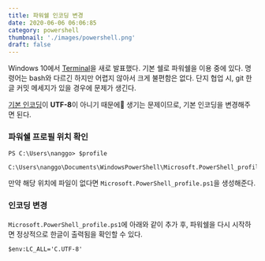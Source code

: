 ```yaml
---
title: 파워쉘 인코딩 변경
date: 2020-06-06 06:06:85
category: powershell
thumbnail: './images/powershell.png'
draft: false
---
```


Windows 10에서 [Terminal](https://devblogs.microsoft.com/commandline/windows-terminal-1-0/)을 새로 발표했다. 기본 쉘로 파워쉘을 이용 중에 있다.
명령어는 bash와 다르긴 하지만 어렵지 않아서 크게 불편함은 없다. 단지 협업 시, git 한글 커밋 메세지가 있을 경우에 문제가 생긴다.

[기본 인코딩](https://docs.microsoft.com/en-us/powershell/scripting/dev-cross-plat/vscode/understanding-file-encoding?view=powershell-7#configuring-powershell)이 **UTF-8**이 아니기 때문에 생기는 문제이므로, 기본 인코딩을 변경해주면 된다.

### 파워쉘 프로필 위치 확인

```shell
PS C:\Users\nanggo> $profile

C:\Users\nanggo\Documents\WindowsPowerShell\Microsoft.PowerShell_profile.ps1

```

만약 해당 위치에 파일이 없다면 `Microsoft.PowerShell_profile.ps1`을 생성해준다.

### 인코딩 변경
`Microsoft.PowerShell_profile.ps1`에 아래와 같이 추가 후, 파워쉘을 다시 시작하면 정상적으로 한글이 출력됨을 확인할 수 있다.
```shell
$env:LC_ALL='C.UTF-8'
```